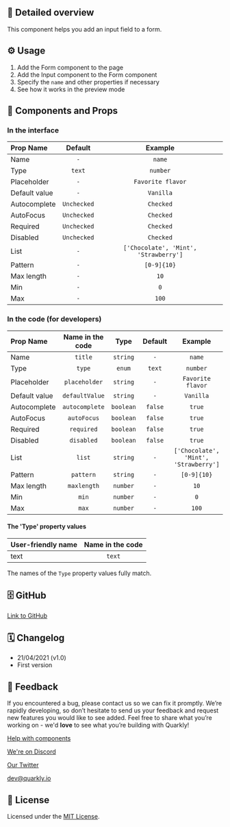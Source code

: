 ## 📖 Detailed overview

This component helps you add an input field to a form.

## ⚙️ Usage

1.  Add the Form component to the page
2.  Add the Input component to the Form component
3.  Specify the `name` and other properties if necessary
4.  See how it works in the preview mode

## 🧩 Components and Props

### In the interface

| Prop Name     |   Default   |                Example                |
| :------------ | :---------: | :-----------------------------------: |
| Name          |     `-`     |                `name`                 |
| Type          |   `text`    |               `number`                |
| Placeholder   |     `-`     |          `Favorite flavor`          |
| Default value |     `-`     |               `Vanilla`               |
| Autocomplete  | `Unchecked` |               `Checked`               |
| AutoFocus     | `Unchecked` |               `Checked`               |
| Required      | `Unchecked` |               `Checked`               |
| Disabled      | `Unchecked` |               `Checked`               |
| List          |     `-`     | `['Chocolate', 'Mint', 'Strawberry']` |
| Pattern       |     `-`     |              `[0-9]{10}`              |
| Max length    |     `-`     |                 `10`                  |
| Min           |     `-`     |                  `0`                  |
| Max           |     `-`     |                 `100`                 |

### In the code (for developers)

| Prop Name     | Name in the code |   Type    | Default |                Example                |
| :------------ | :--------------: | :-------: | :-----: | :-----------------------------------: |
| Name          |     `title`      | `string`  |   `-`   |                `name`                 |
| Type          |      `type`      |  `enum`   | `text`  |               `number`                |
| Placeholder   |  `placeholder`   | `string`  |   `-`   |          `Favorite flavor`          |
| Default value |  `defaultValue`  | `string`  |   `-`   |               `Vanilla`               |
| Autocomplete  |  `autocomplete`  | `boolean` | `false` |                `true`                 |
| AutoFocus     |   `autoFocus`    | `boolean` | `false` |                `true`                 |
| Required      |    `required`    | `boolean` | `false` |                `true`                 |
| Disabled      |    `disabled`    | `boolean` | `false` |                `true`                 |
| List          |      `list`      | `string`  |   `-`   | `['Chocolate', 'Mint', 'Strawberry']` |
| Pattern       |    `pattern`     | `string`  |   `-`   |              `[0-9]{10}`              |
| Max length    |   `maxlength`    | `number`  |   `-`   |                 `10`                  |
| Min           |      `min`       | `number`  |   `-`   |                  `0`                  |
| Max           |      `max`       | `number`  |   `-`   |                 `100`                 |

#### The 'Type' property values

| User-friendly name | Name in the code |
| :----------------- | :--------------: |
| text               |      `text`      |

The names of the `Type` property values fully match.

## 🗄 GitHub

[Link to GitHub](https://github.com/quarkly/community-kit/blob/master/src/Input/Input.js)

## 🗓 Changelog

-   21/04/2021 (v1.0)
-   First version

## 📮 Feedback

If you encountered a bug, please contact us so we can fix it promptly. We’re rapidly developing, so don’t hesitate to send us your feedback and request new features you would like to see added. Feel free to share what you’re working on - we'd **love** to see what you’re building with Quarkly!

[Help with components](https://community.quarkly.io/c/requests/11)

[We're on Discord](https://discord.gg/f9KhSMGX)

[Our Twitter](https://twitter.com/quarklyapp)

[dev@quarkly.io](mailto:dev@quarkly.io)

## 📝 License

Licensed under the [MIT License](https://raw.githubusercontent.com/quarkly/community-kit/master/LICENSE).

